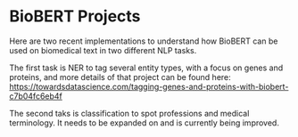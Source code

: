 # BioBERT Projects

Here are two recent implementations to understand how BioBERT can be used on biomedical text in two different NLP tasks. 

The first task is NER to tag several entity types, with a focus on genes and proteins, and more details of that project can be found here: 
https://towardsdatascience.com/tagging-genes-and-proteins-with-biobert-c7b04fc6eb4f

The second taks is classification to spot professions and medical terminology. It needs to be expanded on and is currently being improved.
